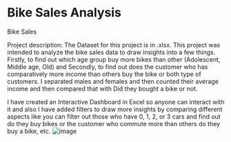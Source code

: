 # Bike Sales Analysis
Bike Sales

Project description: 
The Dataset for this project is in .xlsx. This project was intended to analyze the bike sales data to draw insights into a few things. Firstly, to find out which age group buy more bikes than other (Adolescent, Middle age, Old) and Secondly, to find out does the customer who has comparatively more income than others buy the bike or both type of customers. I separated males and females and then counted their average income and then compared that with Did they bought a bike or not. 

I have created an Interactive Dashboard in Excel so anyone can interact with it and also I have added filters to draw more insights by comparing different aspects like you can filter out those who have 0, 1, 2, or 3 cars and find out do they buy bikes or the customer who commute more than others do they buy a bike, etc.
![image](https://user-images.githubusercontent.com/114427519/193429502-ca1c7901-d25d-4309-9672-e8c8351f4c3b.png)
